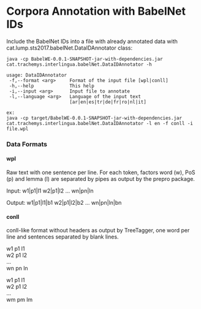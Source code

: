 # Corpora Annotation with BabelNet IDs

Include the BabelNet IDs into a file with already annotated data with cat.lump.sts2017.babelNet.DataIDAnnotator class:

```
java -cp BabelWE-0.0.1-SNAPSHOT-jar-with-dependencies.jar cat.trachemys.interlingua.babelNet.DataIDAnnotator -h

usage: DataIDAnnotator
 -f,--format <arg>     Format of the input file [wpl|conll]
 -h,--help             This help
 -i,--input <arg>      Input file to annotate
 -l,--language <arg>   Language of the input text
                       [ar|en|es|tr|de|fr|ro|nl|it]
                       
ex:
java -cp target/BabelWE-0.0.1-SNAPSHOT-jar-with-dependencies.jar cat.trachemys.interlingua.babelNet.DataIDAnnotator -l en -f conll -i file.wpl
```

### Data Formats

#### wpl

Raw text with one sentence per line. For each token, factors word (w), PoS (p) and lemma (l) are separated by pipes as output by the prepro package. 

Input: w1|p1|l1 w2|p1|l2 ... wn|pn|ln

Output: w1|p1|l1|b1 w2|p1|l2|b2 ... wn|pn|ln|bn

#### conll

conll-like format without headers as output by TreeTagger, one word per line and sentences separated by blank lines.

w1   p1   l1 </br>
w2   p1   l2 </br>
... </br>
wn   pn   ln </br>

w1   p1   l1 </br>
w2   p1   l2 </br>
... </br>
wm   pm   lm </br>











